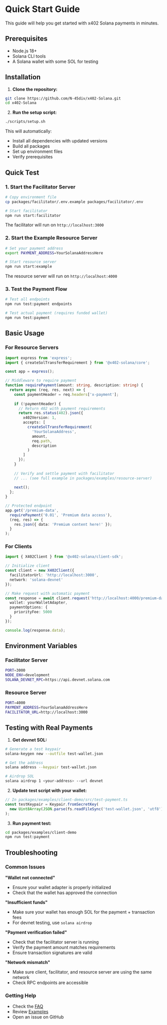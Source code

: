 # Quick Start Guide

This guide will help you get started with x402 Solana payments in minutes.

## Prerequisites

- Node.js 18+
- Solana CLI tools
- A Solana wallet with some SOL for testing

## Installation

1. **Clone the repository:**
```bash
git clone https://github.com/N-45div/x402-Solana.git
cd x402-Solana
```

2. **Run the setup script:**
```bash
./scripts/setup.sh
```

This will automatically:
- Install all dependencies with updated versions
- Build all packages
- Set up environment files
- Verify prerequisites

## Quick Test

### 1. Start the Facilitator Server

```bash
# Copy environment file
cp packages/facilitator/.env.example packages/facilitator/.env

# Start facilitator
npm run start:facilitator
```

The facilitator will run on `http://localhost:3000`

### 2. Start the Example Resource Server

```bash
# Set your payment address
export PAYMENT_ADDRESS=YourSolanaAddressHere

# Start resource server
npm run start:example
```

The resource server will run on `http://localhost:4000`

### 3. Test the Payment Flow

```bash
# Test all endpoints
npm run test:payment endpoints

# Test actual payment (requires funded wallet)
npm run test:payment
```

## Basic Usage

### For Resource Servers

```typescript
import express from 'express';
import { createSolTransferRequirement } from '@x402-solana/core';

const app = express();

// Middleware to require payment
function requirePayment(amount: string, description: string) {
  return async (req, res, next) => {
    const paymentHeader = req.headers['x-payment'];
    
    if (!paymentHeader) {
      // Return 402 with payment requirements
      return res.status(402).json({
        x402Version: 1,
        accepts: [
          createSolTransferRequirement(
            'YourSolanaAddress',
            amount,
            req.path,
            description
          )
        ]
      });
    }
    
    // Verify and settle payment with facilitator
    // ... (see full example in packages/examples/resource-server)
    
    next();
  };
}

// Protected endpoint
app.get('/premium-data', 
  requirePayment('0.01', 'Premium data access'),
  (req, res) => {
    res.json({ data: 'Premium content here!' });
  }
);
```

### For Clients

```typescript
import { X402Client } from '@x402-solana/client-sdk';

// Initialize client
const client = new X402Client({
  facilitatorUrl: 'http://localhost:3000',
  network: 'solana-devnet'
});

// Make request with automatic payment
const response = await client.request('http://localhost:4000/premium-data', {
  wallet: yourWalletAdapter,
  paymentOptions: {
    priorityFee: 5000
  }
});

console.log(response.data);
```

## Environment Variables

### Facilitator Server
```bash
PORT=3000
NODE_ENV=development
SOLANA_DEVNET_RPC=https://api.devnet.solana.com
```

### Resource Server
```bash
PORT=4000
PAYMENT_ADDRESS=YourSolanaAddressHere
FACILITATOR_URL=http://localhost:3000
```

## Testing with Real Payments

1. **Get devnet SOL:**
```bash
# Generate a test keypair
solana-keygen new --outfile test-wallet.json

# Get the address
solana address --keypair test-wallet.json

# Airdrop SOL
solana airdrop 1 <your-address> --url devnet
```

2. **Update test script with your wallet:**
```typescript
// In packages/examples/client-demo/src/test-payment.ts
const testKeypair = Keypair.fromSecretKey(
  new Uint8Array(JSON.parse(fs.readFileSync('test-wallet.json', 'utf8')))
);
```

3. **Run payment test:**
```bash
cd packages/examples/client-demo
npm run test:payment
```

## Troubleshooting

### Common Issues

**"Wallet not connected"**
- Ensure your wallet adapter is properly initialized
- Check that the wallet has approved the connection

**"Insufficient funds"**
- Make sure your wallet has enough SOL for the payment + transaction fees
- For devnet testing, use `solana airdrop`

**"Payment verification failed"**
- Check that the facilitator server is running
- Verify the payment amount matches requirements
- Ensure transaction signatures are valid

**"Network mismatch"**
- Make sure client, facilitator, and resource server are using the same network
- Check RPC endpoints are accessible

### Getting Help

- Check the [FAQ](./faq.md)
- Review [Examples](../packages/examples/)
- Open an issue on GitHub
